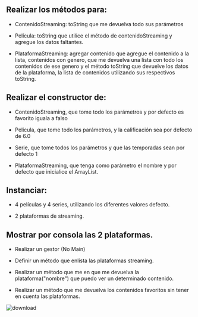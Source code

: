 ## Realizar los métodos para:

- ContenidoStreaming: toString que me devuelva todo sus parámetros

- Película: toString que utilice el método de contenidoStreaming y agregue los datos faltantes.

- PlataformaStreaming: agregar contenido que agregue el contenido a la lista, contenidos con genero, que me devuelva una lista con todo los contenidos de ese genero y el método toString que devuelve los datos de la plataforma, la lista de contenidos utilizando sus respectivos toString.

## Realizar el constructor de:

- ContenidoStreaming, que tome todo los parámetros y por defecto es favorito iguala a falso

- Pelicula, que tome todo los parámetros, y la calificación sea por defecto de 6.0

- Serie, que tome todos los parámetros y que las temporadas sean por defecto 1

- PlataformaStreaming, que tenga como parámetro el nombre y por defecto que inicialice el ArrayList.

## Instanciar:

- 4 películas y 4 series, utilizando los diferentes valores defecto.

- 2 plataformas de streaming.

## Mostrar por consola las 2 plataformas.

- Realizar un gestor (No Main)

- Definir un método que enlista las plataformas streaming.

- Realizar un método que me en que me devuelva la plataforma("nombre") que puedo ver un determinado contenido.

- Realizar un método que me devuelva los contenidos favoritos sin tener en cuenta las plataformas.

![download](https://github.com/facupepi/EJERCICIOPARCIAL/assets/109759897/0cd98798-d69d-4e11-bd53-62e528e4934f)
